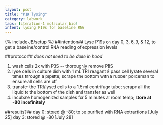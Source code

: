 ```yaml
---
layout: post
title: "P19 lysing"
category: labwork
tags: [iteration-1 molecular bio]
intent: lysing P19s for baseline RNA
---
```

{% include JB/setup %}
##intention##
Lyse P19s on day 0, 3, 6, 9, & 12, to get a baseline/control RNA reading of expression levels

##protocol##
*does not need to be done in hood*<br>

  1. wash cells 2x with PBS -- thoroughly remove PBS
  2. lyse cells in culture dish with 1 mL TRI reagant & pass cell lysate several times through a pipette; scrape the bottom with a rubber policeman to ensure all cells are off
  3. transfer the TRI/lysed cells to a 1.5 ml centrifuge tube; scrape all the liquid to the bottom of the dish and transfer as well
  4. incubate homogenized samples for 5 minutes at room temp; **store at -80 indefinitely**

##results?##
day 0: stored @ -80; to be purified with RNA extractions [July 25] 
day 3: stored @ -80 [July 28]


